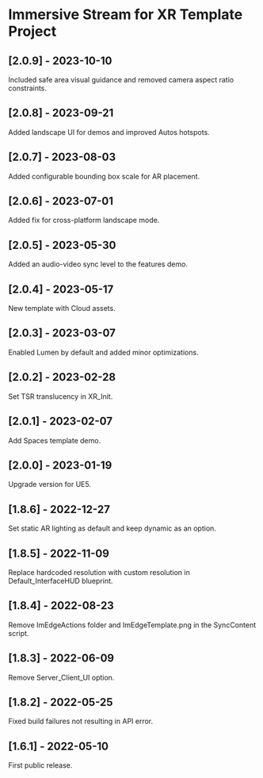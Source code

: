 # Immersive Stream for XR Template Project

## [2.0.9] - 2023-10-10

Included safe area visual guidance and removed camera aspect ratio constraints.

## [2.0.8] - 2023-09-21

Added landscape UI for demos and improved Autos hotspots.

## [2.0.7] - 2023-08-03

Added configurable bounding box scale for AR placement.

## [2.0.6] - 2023-07-01

Added fix for cross-platform landscape mode.

## [2.0.5] - 2023-05-30

Added an audio-video sync level to the features demo.

## [2.0.4] - 2023-05-17

New template with Cloud assets.

## [2.0.3] - 2023-03-07

Enabled Lumen by default and added minor optimizations.

## [2.0.2] - 2023-02-28

Set TSR translucency in XR_Init.

## [2.0.1] - 2023-02-07

Add Spaces template demo.

## [2.0.0] - 2023-01-19

Upgrade version for UE5.

## [1.8.6] - 2022-12-27

Set static AR lighting as default and keep dynamic as an option.

## [1.8.5] - 2022-11-09

Replace hardcoded resolution with custom resolution in Default_InterfaceHUD blueprint.

## [1.8.4] - 2022-08-23

Remove ImEdgeActions folder and ImEdgeTemplate.png in the SyncContent script.

## [1.8.3] - 2022-06-09

Remove Server_Client_UI option.

## [1.8.2] - 2022-05-25

Fixed build failures not resulting in API error.

## [1.6.1] - 2022-05-10

First public release.
